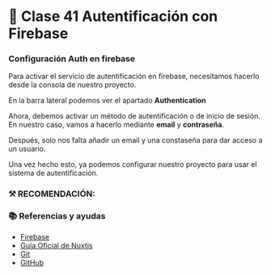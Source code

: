 # 📗 Clase 41 Autentificación con Firebase

### Configuración Auth en firebase

Para activar el servicio de autentificación en firebase, necesitamos hacerlo desde la consola de nuestro proyecto.

En la barra lateral podemos ver el apartado **Authentication**

Ahora, debemos activar un método de autentificación o de inicio de sesión. En nuestro caso, vamos a hacerlo mediante **email** y **contraseña**.

Después, solo nos falta añadir un email y una constaseña para dar acceso a un usuario.

Una vez hecho esto, ya podemos configurar nuestro proyecto para usar el sistema de autentificación.


### ⚒️ RECOMENDACIÓN:

### 📚 Referencias y ayudas
- [Firebase](https://firebase.google.com/docs/projects/learn-more?hl=es)
- [Guía Oficial de Nuxtjs](https://nuxtjs.org/guide)
- [Git](https://www.git-scm.com/)
- [GitHub](https://github.com/)